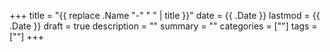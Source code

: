 +++
title = "{{ replace .Name "-" " " | title }}"
date = {{ .Date }}
lastmod = {{ .Date }}
draft = true
description = ""
summary = ""
categories = [""]
tags = [""]
+++

